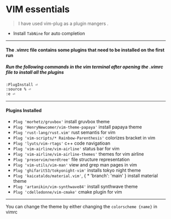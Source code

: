 # VIM essentials #

> I have used vim-plug as a plugin mangers . 


* Install `TabNine` for auto completion
----
#### The .vimrc file contains some plugins that need to be installed on the first run #### 

##### Run the following commands in the vim terminal after opening the .vimrc file to install all the plugins #####
```bash
:PlugInstall ⏎
:source % ⏎
:e ⏎
  ```
---
#### Plugins Installed ####
* `Plug 'morhetz/gruvbox'` install gruvbox theme
* `Plug 'HenryNewcomer/vim-theme-papaya'` install papaya theme
* `Plug 'rust-lang/rust.vim'` rust semantis for vim 
* `Plug 'vim-scripts/* Rainbow-Parenthesis'` colorizes bracket in vim
* `Plug 'lyuts/vim-rtags'` c++ code navigatioan 
* `Plug 'vim-airline/vim-airline'` status bar for vim
* `Plug 'vim-airline/vim-airline-themes'` themes for vim airline 
* `Plug 'preservim/nerdtree'` file structure representation 
* `Plug 'vim-utils/vim-man'` view and grep man pages in vim 
* `Plug 'ghifarit53/tokyonight-vim'` installs tokyo night theme
* `Plug 'kaicataldo/material.vim'`, { * 'branch': 'main' } install material theme
* `Plug 'artanikin/vim-synthwave84'` install synthwave theme
* `Plug 'cdelledonne/vim-cmake'` cmake plugin for vim 

---

 You can change the theme by either changing the `colorscheme {name}` in vimrc 




